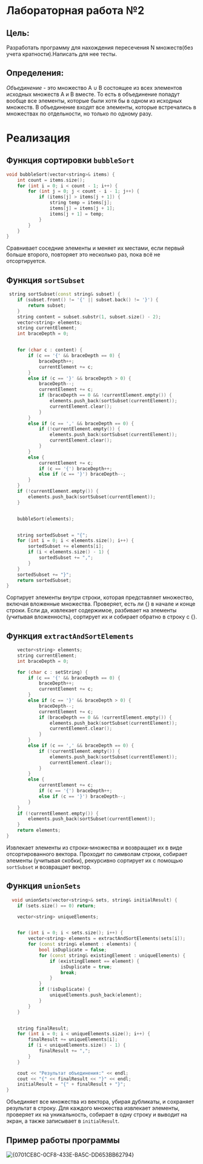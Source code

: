 # Лабораторная работа №2
## Цель: 
Разработать программу для нахождения пересечения N множеств(без учета кратности).Написать для нее тесты.

## Определения:
_Объединение_ - это множество A ∪ B состоящее из всех элементов исходных множеств A и B вместе. То есть в объединение попадут вообще все элементы, которые были хотя бы в одном из исходных множеств. В объединение входят все элементы, которые встречались в множествах по отдельности, но только по одному разу.

# Реализация
## Функция сортировки  ```bubbleSort```
```c++
void bubbleSort(vector<string>& items) {
    int count = items.size();
    for (int i = 0; i < count - 1; i++) {
        for (int j = 0; j < count - i - 1; j++) {
            if (items[j] > items[j + 1]) {
                string temp = items[j];
                items[j] = items[j + 1];
                items[j + 1] = temp;
            }
        }
    }
}
```
Сравнивает соседние элементы и меняет их местами, если первый больше второго, повторяет это несколько раз, пока всё не отсортируется.
## Функция ```sortSubset```

```c++
 string sortSubset(const string& subset) {
    if (subset.front() != '{' || subset.back() != '}') {
        return subset;
    }
    string content = subset.substr(1, subset.size() - 2);
    vector<string> elements;
    string currentElement;
    int braceDepth = 0;


    for (char c : content) {
        if (c == '{' && braceDepth == 0) {
            braceDepth++;
            currentElement += c;
        }
        else if (c == '}' && braceDepth > 0) {
            braceDepth--;
            currentElement += c;
            if (braceDepth == 0 && !currentElement.empty()) {
                elements.push_back(sortSubset(currentElement));
                currentElement.clear();
            }
        }
        else if (c == ',' && braceDepth == 0) {
            if (!currentElement.empty()) {
                elements.push_back(sortSubset(currentElement));
                currentElement.clear();
            }
        }
        else {
            currentElement += c;
            if (c == '{') braceDepth++;
            else if (c == '}') braceDepth--;
        }
    }
    if (!currentElement.empty()) {
        elements.push_back(sortSubset(currentElement));
    }


    bubbleSort(elements);


    string sortedSubset = "{";
    for (int i = 0; i < elements.size(); i++) {
        sortedSubset += elements[i];
        if (i < elements.size() - 1) {
            sortedSubset += ",";
        }
    }
    sortedSubset += "}";
    return sortedSubset;
}
```

Сортирует элементы внутри строки, которая представляет множество, включая вложенные множества. Проверяет, есть ли {} в начале и конце строки. Если да, извлекает содержимое, разбивает на элементы (учитывая вложенность), сортирует их и собирает обратно в строку с {}.
## Функция ```extractAndSortElements```
```c++
    vector<string> elements;
    string currentElement;
    int braceDepth = 0;

    for (char c : setString) {
        if (c == '{' && braceDepth == 0) {
            braceDepth++;
            currentElement += c;
        }
        else if (c == '}' && braceDepth > 0) {
            braceDepth--;
            currentElement += c;
            if (braceDepth == 0 && !currentElement.empty()) {
                elements.push_back(sortSubset(currentElement));
                currentElement.clear();
            }
        }
        else if (c == ',' && braceDepth == 0) {
            if (!currentElement.empty()) {
                elements.push_back(sortSubset(currentElement));
                currentElement.clear();
            }
        }
        else {
            currentElement += c;
            if (c == '{') braceDepth++;
            else if (c == '}') braceDepth--;
        }
    }
    if (!currentElement.empty()) {
        elements.push_back(sortSubset(currentElement));
    }
    return elements;
}
```
Извлекает элементы из строки-множества и возвращает их в виде отсортированного вектора. Проходит по символам строки, собирает элементы (учитывая скобки), рекурсивно сортирует их с помощью ```sortSubset``` и возвращает вектор.

## Функция ```unionSets```

```c++
  void unionSets(vector<string>& sets, string& initialResult) {
    if (sets.size() == 0) return;

    vector<string> uniqueElements;


    for (int i = 0; i < sets.size(); i++) {
        vector<string> elements = extractAndSortElements(sets[i]);
        for (const string& element : elements) {
            bool isDuplicate = false;
            for (const string& existingElement : uniqueElements) {
                if (existingElement == element) {
                    isDuplicate = true;
                    break;
                }
            }
            if (!isDuplicate) {
                uniqueElements.push_back(element);
            }
        }
    }


    string finalResult;
    for (int i = 0; i < uniqueElements.size(); i++) {
        finalResult += uniqueElements[i];
        if (i < uniqueElements.size() - 1) {
            finalResult += ",";
        }
    }

    cout << "Результат объединения:" << endl;
    cout << "{" << finalResult << "}" << endl;
    initialResult = "{" + finalResult + "}";
}
```
Объединяет все множества из вектора, убирая дубликаты, и сохраняет результат в строку. Для каждого множества извлекает элементы, проверяет их на уникальность, собирает в одну строку и выводит на экран, а также записывает в ```initialResult```.
## Пример работы программы
![{0701CE8C-0CF8-433E-BA5C-DD653BB62794}](https://github.com/user-attachments/assets/37f84dc9-ac72-43b0-8d44-ac98c9d2e04c)
